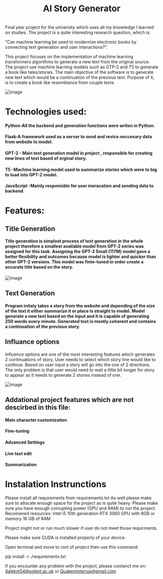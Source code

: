 
<h1 align="center"> AI Story Generator </h1> <br>
Final year project for the university which uses all my knowledge I learned on studies. The project is a quite interesting research question, which is:

“Can machine learning be used to modernize electronic books by connecting text generation and user interactions?”. 

This project focuses on the implementation of machine learning transformers algorithms to generate a new text from the original source. The project use machine learning models such as GTP-2 and T5 to generate a book like tales/stories. The main objective of the software is to generate new text which would be a continuation of the previous text. Purpose of it, is to create a book like resemblance from couple texts. 


![image](https://user-images.githubusercontent.com/55873838/186183794-05e75e85-5d77-4aaf-8e42-7052cbead40a.png)


<h1>Technologies used:</h1>
<h4>Python-All the backend and generation functions were writen in Python.</h4>
<h4>Flask-A framework used as a server to send and revice neccesary data from website to model.</h4>
<h4>GPT-2 - Main text generation model in project , responsible for creating new lines of text based of orginal story.</h4>
<h4>T5 -Machine learning model used to summarize stories which were to big to load into GPT-2 model.</h4>
<h4>JavaScript -Mainly responisble for user ineracation and sending data to backend.</h4>


 

<h1>Features:</h1>
<h2>Title Generation</h2>
<h4>Title generation is simplest process of text generation in the whole project therefore a smallest available model from GPT-2 series was assigned for this task. Assigning the GPT-2 Small (117M) model gave a better flexibility and outcomes because model is lighter and quicker than other GPT-2 versions. This model was finte-tuned in order create a accurate title based on the story.
</h4>
  
![image](https://user-images.githubusercontent.com/55873838/186206578-f44e7c08-0e86-4d27-af29-9836912f4d39.png)

<h2 ">Text Generation</h2>
<h4>Program initaly takes a story from the website and depending of the size of the text it either summarize it or place is straight to model. Model generate a new text based on the input and it is capable of generating 250 words every minute. Generated text is mostly coherent and contains a continuation of the previous story.</h4>
<p align="center" >
 

</p>

<h2>Influance options</h2>
<h4></h4>Influence options are one of the most interesting features which generates 2 continuations of story. User needs to select which story line would like to continue. Based on user input a story will go into the one of 2 directions. The only problem is that user would need to wait a little bit longer for story to appear  as it needs to generate 2 stories instead of one. 
<p align="center" >
 
![image](https://user-images.githubusercontent.com/55873838/186211413-dcb3500f-8031-430b-b44e-2ac39cf07908.png)
</p>
<h2>Addational project features which are not descirbed in this file:</h2>
<h4>Main character customization</h4>
<h4>Fine-tuning</h4>
<h4>Advanced Settings</h4>
<h4>Live text edit</h4>
<h4>Summarization</h4>





<h1>Instalation Instrunctions </h1>
Please install all requirements from requirements.txt
As well please make sure to allocate enough space for the project as is quite heavy. 
Please make sure you have enough comupting power (GPU and RAM) to run the project. 
Recomened resources:
Intel i5 10th generation
RTX 3060 GPU with 6GB or memory
16 GB of RAM

Project might not or run much slower if user do not meet those requirments. 

Please make sure CUDA is installed properly of your device. 

Open terminal and move to root of project then use this command:

pip install -r ./requirements.txt

If you encounter any problem with the project, please contanct me on:
4alekm54@solent.ac.uk
or
Quakemisterius@gmail.com
